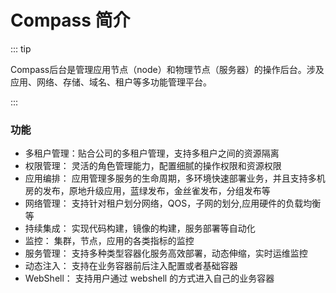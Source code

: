 # Compass 简介

::: tip

Compass后台是管理应用节点（node）和物理节点（服务器）的操作后台。涉及应用、网络、存储、域名、租户等多功能管理平台。

:::

### 功能

- 多租户管理：贴合公司的多租户管理，支持多租户之间的资源隔离
- 权限管理： 灵活的角色管理能力，配置细腻的操作权限和资源权限
- 应用编排： 应用管理多服务的生命周期，多环境快速部署业务，并且支持多机房的发布，原地升级应用，蓝绿发布，金丝雀发布，分组发布等
- 网络管理： 支持针对租户划分网络，QOS，子网的划分,应用硬件的负载均衡等
- 持续集成： 实现代码构建，镜像的构建，服务部署等自动化
- 监控： 集群，节点，应用的各类指标的监控
- 服务管理： 支持多种类型容器化服务高效部署，动态伸缩，实时运维监控
- 动态注入： 支持在业务容器前后注入配置或者基础容器
- WebShell： 支持用户通过 webshell 的方式进入自己的业务容器
